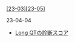 [\[23-03\]](2303.md)[\[23-05\]](2305.md)

23-04-04
* [Long QTの診断スコア](https://doi.org/10.1161/CIRCEP.111.962019)
